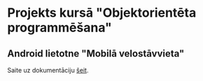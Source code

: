 # Projekts kursā "Objektorientēta programmēšana"

## Android lietotne "Mobilā velostāvvieta"

Saite uz dokumentāciju [šeit](https://docs.google.com/document/d/1TwjS8qmOAuOwrBhQ1MMKw0HQXtZpvw7POIH7mrCoW5E/edit?usp=sharing).
